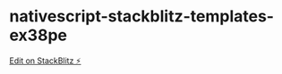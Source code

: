 # nativescript-stackblitz-templates-ex38pe

[Edit on StackBlitz ⚡️](https://stackblitz.com/edit/nativescript-stackblitz-templates-ex38pe)